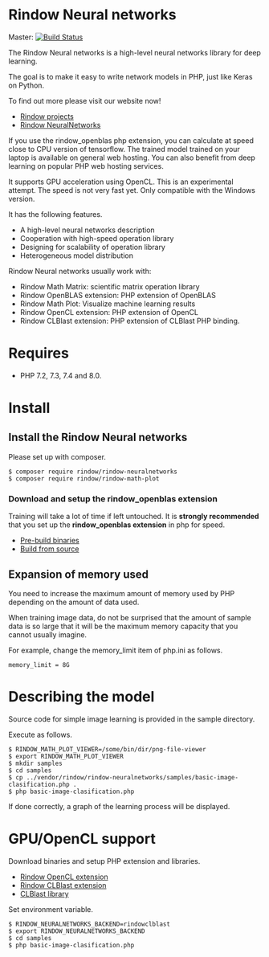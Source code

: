 Rindow Neural networks
======================
Master: [![Build Status](https://travis-ci.com/rindow/rindow-neuralnetworks.png?branch=master)](https://travis-ci.com/rindow/rindow-neuralnetworks)

The Rindow Neural networks is a high-level neural networks library for deep learning.

The goal is to make it easy to write network models in PHP, just like Keras on Python.

To find out more please visit our website now!

- [Rindow projects](https://rindow.github.io/)
- [Rindow NeuralNetworks](https://rindow.github.io/neuralnetworks)

If you use the rindow_openblas php extension,
you can calculate at speed close to CPU version of tensorflow.
The trained model trained on your laptop is available on general web hosting.
You can also benefit from deep learning on popular PHP web hosting services.

It supports GPU acceleration using OpenCL. This is an experimental attempt. The speed is not very fast yet. Only compatible with the Windows version.

It has the following features.

- A high-level neural networks description
- Cooperation with high-speed operation library
- Designing for scalability of operation library
- Heterogeneous model distribution

Rindow Neural networks usually work with:

- Rindow Math Matrix: scientific matrix operation library
- Rindow OpenBLAS extension: PHP extension of OpenBLAS
- Rindow Math Plot: Visualize machine learning results
- Rindow OpenCL extension: PHP extension of OpenCL
- Rindow CLBlast extension: PHP extension of CLBlast PHP binding.

Requires
========

- PHP 7.2, 7.3, 7.4 and 8.0.

Install
=======

## Install the Rindow Neural networks

Please set up with composer.

```shell
$ composer require rindow/rindow-neuralnetworks
$ composer require rindow/rindow-math-plot
```

### Download and setup the rindow_openblas extension

Training will take a lot of time if left untouched. It is **strongly recommended** that you set up the **rindow_openblas extension** in php for speed.

- [Pre-build binaries](https://github.com/rindow/rindow-openblas/releases)
- [Build from source](https://github.com/rindow/rindow-openblas)

## Expansion of memory used
You need to increase the maximum amount of memory used by PHP depending on the amount of data used.

When training image data, do not be surprised that the amount of sample data is so large that it will be the maximum memory capacity that you cannot usually imagine.

For example, change the memory_limit item of php.ini as follows.

```shell
memory_limit = 8G
```

Describing the model
====================
Source code for simple image learning is provided in the sample directory.

Execute as follows.
```shell
$ RINDOW_MATH_PLOT_VIEWER=/some/bin/dir/png-file-viewer
$ export RINDOW_MATH_PLOT_VIEWER
$ mkdir samples
$ cd samples
$ cp ../vendor/rindow/rindow-neuralnetworks/samples/basic-image-clasification.php .
$ php basic-image-clasification.php
```

If done correctly, a graph of the learning process will be displayed.

GPU/OpenCL support
==================

Download binaries and setup PHP extension and libraries.

- [Rindow OpenCL extension](https://github.com/rindow/rindow-opencl/releases)
- [Rindow CLBlast extension](https://github.com/rindow/rindow-clblast/releases)
- [CLBlast library](https://github.com/CNugteren/CLBlast/releases)

Set environment variable.

```shell
$ RINDOW_NEURALNETWORKS_BACKEND=rindowclblast
$ export RINDOW_NEURALNETWORKS_BACKEND
$ cd samples
$ php basic-image-clasification.php
```
